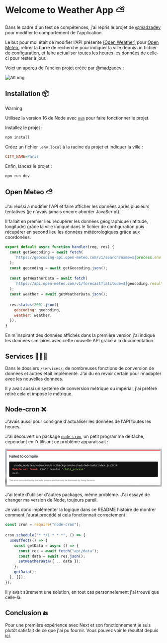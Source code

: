 # Welcome to Weather App ⛅️

Dans le cadre d'un test de compétences, j'ai repris le projet de [@madzadev](https://github.com/madzadev/weather-app) pour modifier le comportement de l'application.

Le but pour moi était de modifier l'API présente [(Open Weather)](https://openweathermap.org/) pour [Open Meteo](https://open-meteo.com/en/docs), retirer la barre de recherche pour indiquer la ville depuis un fichier de configuration, et faire actualiser toutes les heures les données de celle-ci pour rester à jour.

Voici un aperçu de l'ancien projet créée par [@madzadev](https://github.com/madzadev/weather-app) :

![Alt img](https://images.ctfassets.net/zlsyc9paq6sa/3uBrJ07WSM40FpolgjInHY/7d886cb4187b52194bf9b63c183a1d3a/1627637330_x.gif)

## Installation 📦

> [!WARNING]
> Utilisez la version 16 de Node avec [`nvm`](https://github.com/nvm-sh/nvm) pour faire fonctionner le projet.

Installez le projet :

```bash
npm install
```

Créez un fichier `.env.local` à la racine du projet et indiquer la ville :

```ini
CITY_NAME=Paris
```

Enfin, lancez le projet :

```bash
npm run dev
```

## Open Meteo ⛅️

J'ai réussi à modifier l'API et faire afficher les données après plusieurs tentatives (je n'avais jamais encore aborder JavaScript).

Il fallait en premier lieu récupérer les données géographique (latitude, longitude) grâce la ville indiqué dans le fichier de configuration puis récupérer en second lieu les données météorologiques grâce aux coordonées.

```js
export default async function handler(req, res) {
  const getGeocoding = await fetch(
    `https://geocoding-api.open-meteo.com/v1/search?name=${process.env.CITY_NAME}&count=1&language=fr&format=json`
  );
  const geocoding = await getGeocoding.json();

  const getWeatherData = await fetch(
    `https://api.open-meteo.com/v1/forecast?latitude=${geocoding.results[0].latitude}&longitude=${geocoding.results[0].longitude}&hourly=temperature_2m,relative_humidity_2m,visibility,wind_speed_10m,wind_direction_10m,weather_code&daily=sunrise,sunset&timeformat=unixtime&timezone=auto&forecast_days=1`
  );
  const weather = await getWeatherData.json();

  res.status(200).json({
    geocoding: geocoding,
    weather: weather,
  });
}
```

En m'inspirant des données affichés dans la première version j'ai indiqué les données similaires avec cette nouvelle API grâce à la documentation.

## Services 👷🏾‍♂️

Dans le dossiers `/services/`, de nombreuses fonctions de conversion de données et autres était implémenté. J'ai du en revoir certain pour m'adapter avec les nouvelles données.

Il y avait aussi un système de conversion métrique ou impérial, j'ai préféré retiré cela et imposé le métrique.

## Node-cron ❌

J'avais aussi pour consigne d'actualiser les données de l'API toutes les heures.

J'ai découvert un package [`node-cron`](https://www.npmjs.com/package/node-cron), un petit programme de tâche, cependant en l'utilisant ce problème apparaissait :

![Alt img](public/child_process.png)

J'ai tenté d'utiliser d'autres packages, même problème. J'ai essayé de changer ma version de Node, toujours pareil.

Je vais donc implémenter la logique dans ce README histoire de montrer comment j'aurai procédé si cela fonctionnait correctement :

```js
const cron = require("node-cron");

cron.schedule("* */1 * * *", () => {
  useEffect(() => {
    const getData = async () => {
      const res = await fetch("api/data");
      const data = await res.json();
      setWeatherData({ ...data });
    };
    getData();
  }, []);
});
```
Il y avait sûrement une solution, en tout cas personnelement j'ai trouvé que celle-là.

## Conclusion 🔚

Pour une première expérience avec Next et son fonctionnement je suis plutôt satisfait de ce que j'ai pu fournir. Vous pouvez voir le résultat depuis [ici](<https://weatherapp-you-dev.vercel.app>).